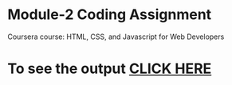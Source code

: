 # Module-2 Coding Assignment

Coursera course: HTML, CSS, and Javascript for Web Developers

# To see the output [CLICK HERE](https://reenarewri.github.io/Coursera-HTML-CSS-and-JavaScript-for-Web-Developers/Assignments/module-2/index.html)
